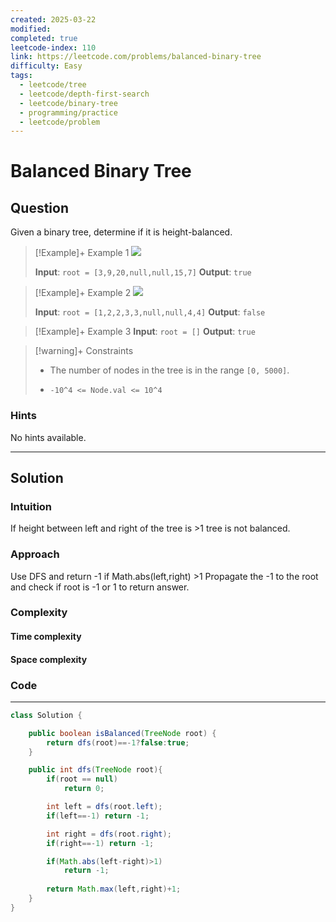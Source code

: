 ```yaml
---
created: 2025-03-22
modified: 
completed: true
leetcode-index: 110
link: https://leetcode.com/problems/balanced-binary-tree
difficulty: Easy
tags:
  - leetcode/tree
  - leetcode/depth-first-search
  - leetcode/binary-tree
  - programming/practice
  - leetcode/problem
---
```

# Balanced Binary Tree

## Question
Given a binary tree, determine if it is <span data-keyword="height-balanced">height-balanced</span>.

 

>[!Example]+ Example 1
>![](https://assets.leetcode.com/uploads/2020/10/06/balance_1.jpg)
>
>**Input**: `root = [3,9,20,null,null,15,7]`
>**Output**: `true
`

>[!Example]+ Example 2
>![](https://assets.leetcode.com/uploads/2020/10/06/balance_2.jpg)
>
>**Input**: `root = [1,2,2,3,3,null,null,4,4]`
>**Output**: `false
`

>[!Example]+ Example 3
>**Input**: `root = []`
>**Output**: `true
`

>[!warning]+ Constraints
>- The number of nodes in the tree is in the range `[0, 5000]`.
>
>- `-10^4 <= Node.val <= 10^4`
### Hints
No hints available.

---
## Solution

### Intuition
If height between left and right of the tree is >1 tree is not balanced.


### Approach
Use DFS and return -1 if Math.abs(left,right) >1 
Propagate the -1 to the root and check if root is -1 or 1 to return answer.


### Complexity

#### Time complexity


#### Space complexity


### Code
---
```java
class Solution {

    public boolean isBalanced(TreeNode root) {
        return dfs(root)==-1?false:true;
    }

    public int dfs(TreeNode root){
        if(root == null)
            return 0;

        int left = dfs(root.left);
        if(left==-1) return -1;

        int right = dfs(root.right);
        if(right==-1) return -1;

        if(Math.abs(left-right)>1)
            return -1;
        
        return Math.max(left,right)+1;
    }
}
```